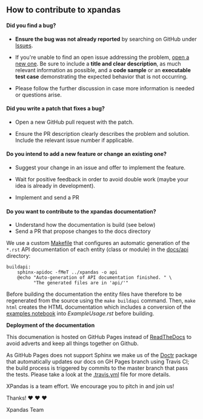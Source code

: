 ## How to contribute to xpandas

#### **Did you find a bug?**

* **Ensure the bug was not already reported** by searching on GitHub under [Issues](https://github.com/alan-turing-institute/xpandas/issues).

* If you're unable to find an open issue addressing the problem, [open a new one](https://github.com/alan-turing-institute/xpandas/issues/new). Be sure to include a **title and clear description**, as much relevant information as possible, and a **code sample** or an **executable test case** demonstrating the expected behavior that is not occurring.

* Please follow the further discussion in case more information is needed or questions arise.

#### **Did you write a patch that fixes a bug?**

* Open a new GitHub pull request with the patch.

* Ensure the PR description clearly describes the problem and solution. Include the relevant issue number if applicable.

#### **Do you intend to add a new feature or change an existing one?**

* Suggest your change in an issue and offer to implement the feature. 

* Wait for positive feedback in order to avoid double work (maybe your idea is already in development).

* Implement and send a PR

#### **Do you want to contribute to the xpandas documentation?**

* Understand how the documentation is build (see below)
* Send a PR that propose changes to the docs directory

We use a custom [Makefile](docs/Makefile) that configures an automatic generation of the `*.rst` API documentation of each entity (class or module) in the [docs/api](docs/api) directory:

    buildapi:
        sphinx-apidoc -fMeT ../xpandas -o api
        @echo "Auto-generation of API documentation finished. " \
              "The generated files are in 'api/'"

Before building the documentation the entity files have therefore to be regenerated from the source using the `make buildapi` command. Then, `make html` creates the HTML documentation which includes a conversion of the [examples notebook](examples/ExampleUsage.ipynb) into *ExampleUsage.rst* before building.

**Deployment of the documentation**

This documenation is hosted on GitHub Pages instead of [ReadTheDocs](https://readthedocs.org/) to avoid adverts and keep all things together on Github.

As GitHub Pages does not support Sphinx we make us of the [Doctr](https://drdoctr.github.io/doctr/) package that automatically updates our docs
on GH Pages branch using Travis CI; the build process is triggered by commits to the master branch that pass the tests. Please take a look at the [.travis.yml](.travis.yml) file for more details.
 
XPandas is a team effort. We encourage you to pitch in and join us!

Thanks! :heart: :heart: :heart:

Xpandas Team

